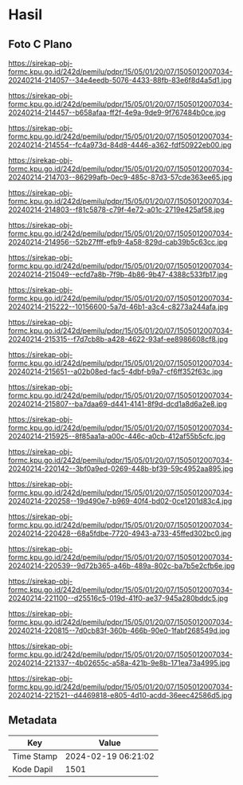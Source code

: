 # Hasil

## Foto C Plano

https://sirekap-obj-formc.kpu.go.id/242d/pemilu/pdpr/15/05/01/20/07/1505012007034-20240214-214057--34e4eedb-5076-4433-88fb-83e6f8d4a5d1.jpg

https://sirekap-obj-formc.kpu.go.id/242d/pemilu/pdpr/15/05/01/20/07/1505012007034-20240214-214457--b658afaa-ff2f-4e9a-9de9-9f767484b0ce.jpg

https://sirekap-obj-formc.kpu.go.id/242d/pemilu/pdpr/15/05/01/20/07/1505012007034-20240214-214554--fc4a973d-84d8-4446-a362-fdf50922eb00.jpg

https://sirekap-obj-formc.kpu.go.id/242d/pemilu/pdpr/15/05/01/20/07/1505012007034-20240214-214703--86299afb-0ec9-485c-87d3-57cde363ee65.jpg

https://sirekap-obj-formc.kpu.go.id/242d/pemilu/pdpr/15/05/01/20/07/1505012007034-20240214-214803--f81c5878-c79f-4e72-a01c-2719e425af58.jpg

https://sirekap-obj-formc.kpu.go.id/242d/pemilu/pdpr/15/05/01/20/07/1505012007034-20240214-214956--52b27fff-efb9-4a58-829d-cab39b5c63cc.jpg

https://sirekap-obj-formc.kpu.go.id/242d/pemilu/pdpr/15/05/01/20/07/1505012007034-20240214-215049--ecfd7a8b-7f9b-4b86-9b47-4388c533fb17.jpg

https://sirekap-obj-formc.kpu.go.id/242d/pemilu/pdpr/15/05/01/20/07/1505012007034-20240214-215222--10156600-5a7d-46b1-a3c4-c8273a244afa.jpg

https://sirekap-obj-formc.kpu.go.id/242d/pemilu/pdpr/15/05/01/20/07/1505012007034-20240214-215315--f7d7cb8b-a428-4622-93af-ee8986608cf8.jpg

https://sirekap-obj-formc.kpu.go.id/242d/pemilu/pdpr/15/05/01/20/07/1505012007034-20240214-215651--a02b08ed-fac5-4dbf-b9a7-cf6ff352f63c.jpg

https://sirekap-obj-formc.kpu.go.id/242d/pemilu/pdpr/15/05/01/20/07/1505012007034-20240214-215807--ba7daa69-d441-4141-8f9d-dcd1a8d6a2e8.jpg

https://sirekap-obj-formc.kpu.go.id/242d/pemilu/pdpr/15/05/01/20/07/1505012007034-20240214-215925--8f85aa1a-a00c-446c-a0cb-412af55b5cfc.jpg

https://sirekap-obj-formc.kpu.go.id/242d/pemilu/pdpr/15/05/01/20/07/1505012007034-20240214-220142--3bf0a9ed-0269-448b-bf39-59c4952aa895.jpg

https://sirekap-obj-formc.kpu.go.id/242d/pemilu/pdpr/15/05/01/20/07/1505012007034-20240214-220258--19d490e7-b969-40f4-bd02-0ce1201d83c4.jpg

https://sirekap-obj-formc.kpu.go.id/242d/pemilu/pdpr/15/05/01/20/07/1505012007034-20240214-220428--68a5fdbe-7720-4943-a733-45ffed302bc0.jpg

https://sirekap-obj-formc.kpu.go.id/242d/pemilu/pdpr/15/05/01/20/07/1505012007034-20240214-220539--9d72b365-a46b-489a-802c-ba7b5e2cfb6e.jpg

https://sirekap-obj-formc.kpu.go.id/242d/pemilu/pdpr/15/05/01/20/07/1505012007034-20240214-221100--d25516c5-019d-41f0-ae37-945a280bddc5.jpg

https://sirekap-obj-formc.kpu.go.id/242d/pemilu/pdpr/15/05/01/20/07/1505012007034-20240214-220815--7d0cb83f-360b-466b-90e0-1fabf268549d.jpg

https://sirekap-obj-formc.kpu.go.id/242d/pemilu/pdpr/15/05/01/20/07/1505012007034-20240214-221337--4b02655c-a58a-421b-9e8b-171ea73a4995.jpg

https://sirekap-obj-formc.kpu.go.id/242d/pemilu/pdpr/15/05/01/20/07/1505012007034-20240214-221521--d4469818-e805-4d10-acdd-36eec42586d5.jpg


## Metadata

| Key        | Value               |
| ---------- | ------------------- |
| Time Stamp | 2024-02-19 06:21:02 |
| Kode Dapil | 1501                |



